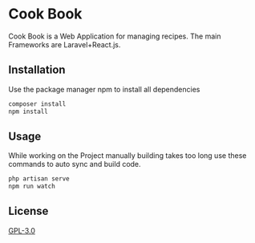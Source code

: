# Cook Book
<p align="center">

</p>
Cook Book is a Web Application for managing recipes. The main Frameworks are Laravel+React.js.

## Installation

Use the package manager npm to install all dependencies

```bash
composer install
npm install
```
## Usage
While working on the Project manually building takes too long use these commands to auto sync and build code.
```bash
php artisan serve
npm run watch
```


## License
[GPL-3.0](https://github.com/Scodun/Cook-Book/blob/master/LICENSE)
